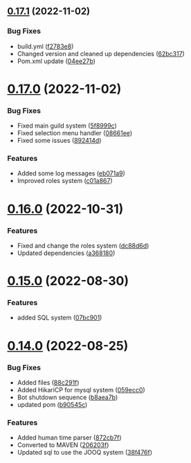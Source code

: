 ## [0.17.1](https://github.com/Greazi-Times/Discord_Bot_Foundation/compare/v0.17.0...v0.17.1) (2022-11-02)


### Bug Fixes

* build.yml ([f2783e8](https://github.com/Greazi-Times/Discord_Bot_Foundation/commit/f2783e868b0e506931a44425fec893bf1f0598d2))
* Changed version and cleaned up dependencies  ([62bc317](https://github.com/Greazi-Times/Discord_Bot_Foundation/commit/62bc317d30392921efc9dd2312f18e2e55091657))
* Pom.xml update ([04ee27b](https://github.com/Greazi-Times/Discord_Bot_Foundation/commit/04ee27b35d14130eca7236e213dabbff5ab4d3f7))



# [0.17.0](https://github.com/Greazi-Times/Discord_Bot_Foundation/compare/v0.16.0...v0.17.0) (2022-11-02)


### Bug Fixes

* Fixed main guild system ([5f8999c](https://github.com/Greazi-Times/Discord_Bot_Foundation/commit/5f8999c83fbcd174d4f4aabe3c5c7e3d3f900268))
* Fixed selection menu handler ([08661ee](https://github.com/Greazi-Times/Discord_Bot_Foundation/commit/08661ee85cd9526f20d3e8d583deaf16d983a316))
* Fixed some issues ([892414d](https://github.com/Greazi-Times/Discord_Bot_Foundation/commit/892414dca253946e8b505b847185b93b1d5abd90))


### Features

* Added some log messages ([eb071a9](https://github.com/Greazi-Times/Discord_Bot_Foundation/commit/eb071a94077aa0d708fb98f88994e0a114249f2c))
* Improved roles system ([c01a867](https://github.com/Greazi-Times/Discord_Bot_Foundation/commit/c01a8679fbde5ccbb99a8d1902f09da86e9ea62c))



# [0.16.0](https://github.com/Greazi-Times/Discord_Bot_Foundation/compare/v0.15.0...v0.16.0) (2022-10-31)


### Features

* Fixed and change the roles system ([dc88d6d](https://github.com/Greazi-Times/Discord_Bot_Foundation/commit/dc88d6d64fefd266e4e5c482574d5959a380aa28))
* Updated dependencies  ([a368180](https://github.com/Greazi-Times/Discord_Bot_Foundation/commit/a368180c3d8c90be0d669e7fd22ee469bb509a94))



# [0.15.0](https://github.com/Greazi-Times/Discord_Bot_Foundation/compare/v0.14.0...v0.15.0) (2022-08-30)


### Features

* added SQL system ([07bc901](https://github.com/Greazi-Times/Discord_Bot_Foundation/commit/07bc9013f801808825417390a75744eb6c617a2e))



# [0.14.0](https://github.com/Greazi-Times/Discord_Bot_Foundation/compare/v0.13.0...v0.14.0) (2022-08-25)


### Bug Fixes

* Added files ([88c291f](https://github.com/Greazi-Times/Discord_Bot_Foundation/commit/88c291ffa1e7d03aafeac5d9189ce721153441ce))
* Added HikariCP for mysql system ([059ecc0](https://github.com/Greazi-Times/Discord_Bot_Foundation/commit/059ecc0143869cdd09bf575b1e6f396bc2862dc9))
* Bot shutdown sequence ([b8aea7b](https://github.com/Greazi-Times/Discord_Bot_Foundation/commit/b8aea7bb0ad9d84c5893108a6b2f38acda5386a2))
* updated pom ([b90545c](https://github.com/Greazi-Times/Discord_Bot_Foundation/commit/b90545c50bd073a75d1bd98be634cd472ed1adbb))


### Features

* Added human time parser ([872cb7f](https://github.com/Greazi-Times/Discord_Bot_Foundation/commit/872cb7fa58e0d4e45ab4cc095932b3eb6c71142d))
* Converted to MAVEN ([206203f](https://github.com/Greazi-Times/Discord_Bot_Foundation/commit/206203f9cfd637fde194d868cf4c2f8ce54a37fb))
* Updated sql to use the JOOQ system ([38f476f](https://github.com/Greazi-Times/Discord_Bot_Foundation/commit/38f476f1a3062aee4a7d0e6b8e56c72512652697))



